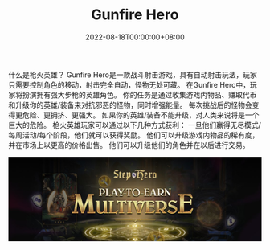 ﻿---
title: "Gunfire Hero"
description: "Gunfire Hero是一款自动射击2D游戏。 玩家只需要控制角色的移动，射击是自动的"
date: 2022-08-18T00:00:00+08:00
lastmod: 2022-08-18T00:00:00+08:00
draft: false
authors: ["boogArno"]
featuredImage: "gunfire-hero.png"
tags: ["NFT Games","Gunfire Hero"]
categories: ["nfts"]
nfts: ["NFT Games"]
blockchain: "BSC"
website: "https://dappradar.com/"
twitter: ""
discord: "https://discord.gg/A5guPpQcdu"
telegram: "https://t.me/stephero_chat"
github: ""
youtube: ""
twitch: ""
facebook: "https://www.facebook.com/StepHeroNFTs"
instagram: ""
reddit: ""
medium: ""
steam: ""
gitbook: ""
googleplay: ""
appstore: ""
status: "Live"
weight: 
lightgallery: true
toc: true
pinned: false
recommend: false
recommend1: false
---
什么是枪火英雄？
Gunfire Hero是一款战斗射击游戏，具有自动射击玩法，玩家只需要控制角色的移动，射击完全自动，怪物无处可藏。
在Gunfire Hero中，玩家将扮演拥有强大步枪的英雄角色。 你的任务是通过收集游戏内物品、赚取代币和升级你的英雄/装备来对抗邪恶的怪物，同时增强能量。 每次挑战后的怪物会变得更危险、更拥挤、更强大。 如果你的英雄/装备不能升级，对人类来说将是一个巨大的危险。
枪火英雄玩家可以通过以下几种方式获利：
一旦他们赢得无尽模式/每周活动/每个阶段，他们就可以获得奖励。
他们可以升级游戏内物品的稀有度，并在市场上以更高的价格出售。
他们可以升级他们的角色并在以后进行交易。

![1080x360](1080x360.jpg)